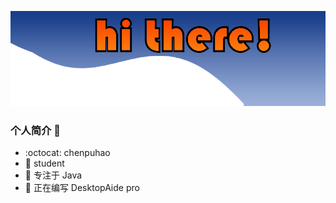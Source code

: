 

![](Img/title.png)
### 个人简介 👋

- :octocat: chenpuhao
- :school_satchel: student
- :orange_book: 专注于 Java
- :hammer: 正在编写 DesktopAide pro

<img align="right" src="https://github-readme-stats.vercel.app/api?username=chenpuhao&show_icons=true&icon_color=CE1D2D&text_color=718096&bg_color=ffffff&hide_title=true"  alt=""/>
